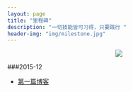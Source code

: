 ```yaml
---
layout: page
title: "里程碑"
description: "一切技能皆可习得，只要践行 "
header-img: "img/milestone.jpg"
---
```



<center>
    <p><img src="http://7xoxd4.com1.z0.glb.clouddn.com/myblogabout.jpg" align="center"></p>
</center>


###2015-12
  * [第一篇博客](http://helloworldhl.github.io/Swfit2.0的变化.html)







